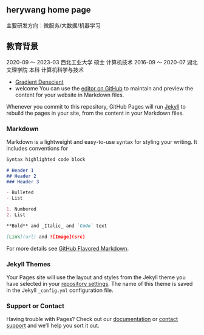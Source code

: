 ## herywang home page
主要研发方向：微服务/大数据/机器学习

## 教育背景
2020-09 ～ 2023-03  西北工业大学    硕士    计算机技术
2016-09 ～ 2020-07  湖北文理学院    本科    计算机科学与技术 
* [Gradient Denscient](./gradient.md)
* welcome
You can use the [editor on GitHub](https://github.com/deepBrainWH/deepBrainWH.github.io/edit/master/index.md) to maintain and preview the content for your website in Markdown files.

Whenever you commit to this repository, GitHub Pages will run [Jekyll](https://jekyllrb.com/) to rebuild the pages in your site, from the content in your Markdown files.

### Markdown

Markdown is a lightweight and easy-to-use syntax for styling your writing. It includes conventions for

```markdown
Syntax highlighted code block

# Header 1
## Header 2
### Header 3

- Bulleted
- List

1. Numbered
2. List

**Bold** and _Italic_ and `Code` text

[Link](url) and ![Image](src)
```

For more details see [GitHub Flavored Markdown](https://guides.github.com/features/mastering-markdown/).

### Jekyll Themes

Your Pages site will use the layout and styles from the Jekyll theme you have selected in your [repository settings](https://github.com/deepBrainWH/deepBrainWH.github.io/settings). The name of this theme is saved in the Jekyll `_config.yml` configuration file.

### Support or Contact

Having trouble with Pages? Check out our [documentation](https://help.github.com/categories/github-pages-basics/) or [contact support](https://github.com/contact) and we’ll help you sort it out.
